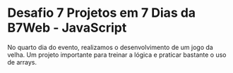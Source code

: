 # Desafio 7 Projetos em 7 Dias da B7Web - JavaScript

No quarto dia do evento, realizamos o desenvolvimento de um jogo da velha. Um projeto importante para treinar a lógica e praticar bastante o uso de arrays.